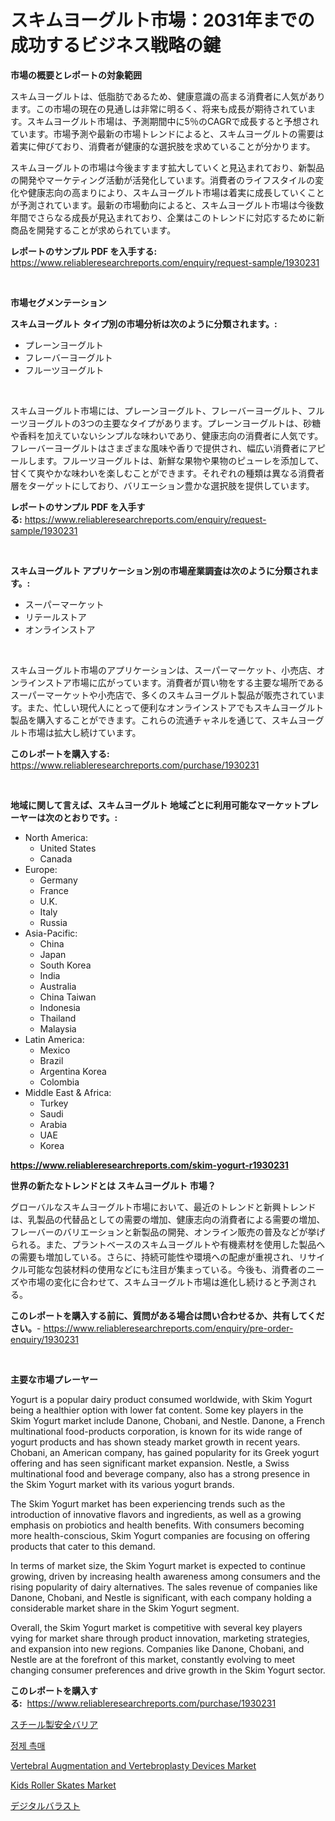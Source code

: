 <p><h1>スキムヨーグルト市場：2031年までの成功するビジネス戦略の鍵</h1></p><p><strong>市場の概要とレポートの対象範囲</strong></p>
<p><p>スキムヨーグルトは、低脂肪であるため、健康意識の高まる消費者に人気があります。この市場の現在の見通しは非常に明るく、将来も成長が期待されています。スキムヨーグルト市場は、予測期間中に5％のCAGRで成長すると予想されています。市場予測や最新の市場トレンドによると、スキムヨーグルトの需要は着実に伸びており、消費者が健康的な選択肢を求めていることが分かります。</p><p>スキムヨーグルトの市場は今後ますます拡大していくと見込まれており、新製品の開発やマーケティング活動が活発化しています。消費者のライフスタイルの変化や健康志向の高まりにより、スキムヨーグルト市場は着実に成長していくことが予測されています。最新の市場動向によると、スキムヨーグルト市場は今後数年間でさらなる成長が見込まれており、企業はこのトレンドに対応するために新商品を開発することが求められています。</p></p>
<p><strong>レポートのサンプル PDF を入手する:</strong> <a href="https://www.reliableresearchreports.com/enquiry/request-sample/1930231">https://www.reliableresearchreports.com/enquiry/request-sample/1930231</a></p>
<p>&nbsp;</p>
<p><strong>市場セグメンテーション</strong></p>
<p><strong>スキムヨーグルト タイプ別の市場分析は次のように分類されます。:</strong></p>
<p><ul><li>プレーンヨーグルト</li><li>フレーバーヨーグルト</li><li>フルーツヨーグルト</li></ul></p>
<p>&nbsp;</p>
<p><p>スキムヨーグルト市場には、プレーンヨーグルト、フレーバーヨーグルト、フルーツヨーグルトの3つの主要なタイプがあります。プレーンヨーグルトは、砂糖や香料を加えていないシンプルな味わいであり、健康志向の消費者に人気です。フレーバーヨーグルトはさまざまな風味や香りで提供され、幅広い消費者にアピールします。フルーツヨーグルトは、新鮮な果物や果物のピューレを添加して、甘くて爽やかな味わいを楽しむことができます。それぞれの種類は異なる消費者層をターゲットにしており、バリエーション豊かな選択肢を提供しています。</p></p>
<p><strong>レポートのサンプル PDF を入手する:</strong>&nbsp;<a href="https://www.reliableresearchreports.com/enquiry/request-sample/1930231">https://www.reliableresearchreports.com/enquiry/request-sample/1930231</a></p>
<p>&nbsp;</p>
<p><strong> スキムヨーグルト アプリケーション別の市場産業調査は次のように分類されます。:</strong></p>
<p><ul><li>スーパーマーケット</li><li>リテールストア</li><li>オンラインストア</li></ul></p>
<p>&nbsp;</p>
<p><p>スキムヨーグルト市場のアプリケーションは、スーパーマーケット、小売店、オンラインストア市場に広がっています。消費者が買い物をする主要な場所であるスーパーマーケットや小売店で、多くのスキムヨーグルト製品が販売されています。また、忙しい現代人にとって便利なオンラインストアでもスキムヨーグルト製品を購入することができます。これらの流通チャネルを通じて、スキムヨーグルト市場は拡大し続けています。</p></p>
<p><strong>このレポートを購入する:</strong>&nbsp; <a href="https://www.reliableresearchreports.com/purchase/1930231">https://www.reliableresearchreports.com/purchase/1930231</a></p>
<p>&nbsp;</p>
<p><strong>地域に関して言えば、スキムヨーグルト 地域ごとに利用可能なマーケットプレーヤーは次のとおりです。:</strong></p>
<p><ul>
    <li>
        North America:
        <ul>
            <li>United States</li>
            <li>Canada</li>
        </ul>
    </li>
    <li>
        Europe:
        <ul>
            <li>Germany</li>
            <li>France</li>
            <li>U.K.</li>
            <li>Italy</li>
            <li>Russia</li>
        </ul>
    </li>
    <li>
        Asia-Pacific:
        <ul>
            <li>China</li>
            <li>Japan</li>
            <li>South Korea</li>
            <li>India</li>
            <li>Australia</li>
            <li>China Taiwan</li>
            <li>Indonesia</li>
            <li>Thailand</li>
            <li>Malaysia</li>
        </ul>
    </li>
    <li>
        Latin America:
        <ul>
            <li>Mexico</li>
            <li>Brazil</li>
            <li>Argentina Korea</li>
            <li>Colombia</li>
        </ul>
    </li>
    <li>
        Middle East & Africa:
        <ul>
            <li>Turkey</li>
            <li>Saudi</li>
            <li>Arabia</li>
            <li>UAE</li>
            <li>Korea</li>
        </ul>
    </li>
    </ul></p>
<p><strong><a href="https://www.reliableresearchreports.com/skim-yogurt-r1930231">https://www.reliableresearchreports.com/skim-yogurt-r1930231</a></strong>&nbsp;</p>
<p><strong>世界の新たなトレンドとは スキムヨーグルト 市場？</strong></p>
<p><p>グローバルなスキムヨーグルト市場において、最近のトレンドと新興トレンドは、乳製品の代替品としての需要の増加、健康志向の消費者による需要の増加、フレーバーのバリエーションと新製品の開発、オンライン販売の普及などが挙げられる。また、プラントベースのスキムヨーグルトや有機素材を使用した製品への需要も増加している。さらに、持続可能性や環境への配慮が重視され、リサイクル可能な包装材料の使用などにも注目が集まっている。今後も、消費者のニーズや市場の変化に合わせて、スキムヨーグルト市場は進化し続けると予測される。</p></p>
<p><strong>このレポートを購入する前に、質問がある場合は問い合わせるか、共有してください。</strong>- <a href="https://www.reliableresearchreports.com/enquiry/pre-order-enquiry/1930231">https://www.reliableresearchreports.com/enquiry/pre-order-enquiry/1930231</a></p>
<p>&nbsp;</p>
<p><strong>主要な市場プレーヤー</strong></p>
<p><p>Yogurt is a popular dairy product consumed worldwide, with Skim Yogurt being a healthier option with lower fat content. Some key players in the Skim Yogurt market include Danone, Chobani, and Nestle. Danone, a French multinational food-products corporation, is known for its wide range of yogurt products and has shown steady market growth in recent years. Chobani, an American company, has gained popularity for its Greek yogurt offering and has seen significant market expansion. Nestle, a Swiss multinational food and beverage company, also has a strong presence in the Skim Yogurt market with its various yogurt brands.</p><p>The Skim Yogurt market has been experiencing trends such as the introduction of innovative flavors and ingredients, as well as a growing emphasis on probiotics and health benefits. With consumers becoming more health-conscious, Skim Yogurt companies are focusing on offering products that cater to this demand.</p><p>In terms of market size, the Skim Yogurt market is expected to continue growing, driven by increasing health awareness among consumers and the rising popularity of dairy alternatives. The sales revenue of companies like Danone, Chobani, and Nestle is significant, with each company holding a considerable market share in the Skim Yogurt segment.</p><p>Overall, the Skim Yogurt market is competitive with several key players vying for market share through product innovation, marketing strategies, and expansion into new regions. Companies like Danone, Chobani, and Nestle are at the forefront of this market, constantly evolving to meet changing consumer preferences and drive growth in the Skim Yogurt sector.</p></p>
<p><strong>このレポートを購入する:</strong>&nbsp;&nbsp;<a href="https://www.reliableresearchreports.com/purchase/1930231">https://www.reliableresearchreports.com/purchase/1930231</a></p>
<p><p><a href="https://medium.com/@abdielkilback/%E9%89%84%E8%A3%BD%E5%AE%89%E5%85%A8%E3%83%90%E3%83%AA%E3%82%A2%E5%B8%82%E5%A0%B4%E3%83%AC%E3%83%9D%E3%83%BC%E3%83%88%E3%81%AF-%E3%81%93%E3%81%AE%E5%B8%82%E5%A0%B4%E3%81%AE%E6%9C%80%E6%96%B0%E3%81%AE%E3%83%88%E3%83%AC%E3%83%B3%E3%83%89%E3%81%A8%E6%88%90%E9%95%B7%E6%A9%9F%E4%BC%9A%E3%82%92%E6%98%8E%E3%82%89%E3%81%8B%E3%81%AB%E3%81%97%E3%81%A6%E3%81%84%E3%81%BE%E3%81%99-6b67b3389299">スチール製安全バリア</a></p><p><a href="https://github.com/durgin521/Market-Research-Report-List-1/blob/main/407694872221.md">정제 촉매</a></p><p><a href="https://www.linkedin.com/pulse/vertebral-augmentation-vertebroplasty-devices-market-size-growth-wa7le">Vertebral Augmentation and Vertebroplasty Devices Market</a></p><p><a href="https://www.linkedin.com/pulse/kids-roller-skates-market-provides-detailed-segmentation-ce7rf">Kids Roller Skates Market</a></p><p><a href="https://github.com/RudyBoyer2017/Market-Research-Report-List-1/blob/main/211116776454.md">デジタルバラスト</a></p></p>
